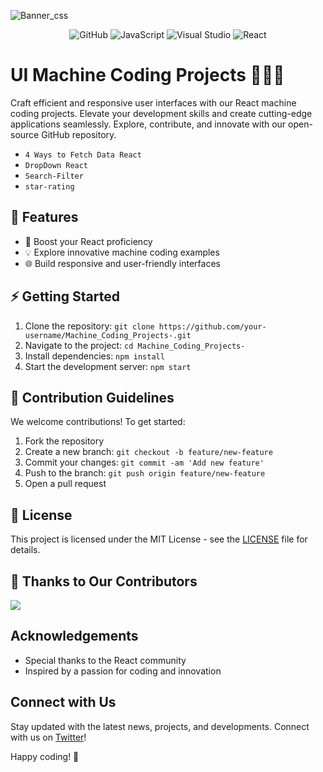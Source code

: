 

![Banner_css](https://github.com/YashkShrivas4491/Machine_Coding_Projects-/assets/87111197/ed6f508c-1dfa-4e27-bf04-9498c714b781)


<div align="center">
  
![GitHub](https://img.shields.io/badge/github-%23121011.svg?style=for-the-badge&logo=github&logoColor=white)
![JavaScript](https://img.shields.io/badge/javascript-%23323330.svg?style=for-the-badge&logo=javascript&logoColor=%23F7DF1E)
![Visual Studio](https://img.shields.io/badge/Visual%20Studio-5C2D91.svg?style=for-the-badge&logo=visual-studio&logoColor=white)
![React](https://img.shields.io/badge/react-%2320232a.svg?style=for-the-badge&logo=react&logoColor=%2361DAFB)

</div>

# UI Machine Coding Projects 🚀👨‍💻

Craft efficient and responsive user interfaces with our React machine coding projects. Elevate your development skills and create cutting-edge applications seamlessly. Explore, contribute, and innovate with our open-source GitHub repository.

- `4 Ways to Fetch Data React`
- `DropDown React`
- `Search-Filter`
- `star-rating`


## 🎉 Features
- 🚀 Boost your React proficiency
- 💡 Explore innovative machine coding examples
- 🌐 Build responsive and user-friendly interfaces

## ⚡ Getting Started
1. Clone the repository: `git clone https://github.com/your-username/Machine_Coding_Projects-.git`
2. Navigate to the project: `cd Machine_Coding_Projects-`
3. Install dependencies: `npm install`
4. Start the development server: `npm start`

## 🌱 Contribution Guidelines
We welcome contributions! To get started:
1. Fork the repository
2. Create a new branch: `git checkout -b feature/new-feature`
3. Commit your changes: `git commit -am 'Add new feature'`
4. Push to the branch: `git push origin feature/new-feature`
5. Open a pull request

## 📒 License
This project is licensed under the MIT License - see the [LICENSE](LICENSE) file for details.

## 💖 Thanks to Our Contributors

<a href="https://github.com/YashkShrivas4491/Machine_Coding_Projects-/contributors">
  <img src="https://contributors-img.web.app/image?repo=YashkShrivas4491/Machine_Coding_Projects-" />
</a>


## Acknowledgements
- Special thanks to the React community
- Inspired by a passion for coding and innovation

## Connect with Us
Stay updated with the latest news, projects, and developments. Connect with us on [Twitter]([https://twitter.com/your-twitter-handle](https://twitter.com/YashKumarS4491)https://twitter.com/YashKumarS4491)!

Happy coding! 🚀

